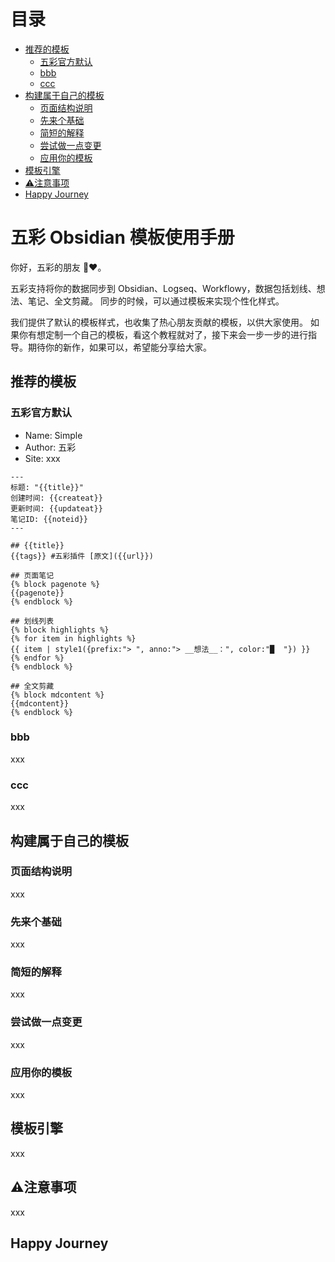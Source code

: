 # 目录
<!-- vscode-markdown-toc -->
* [推荐的模板](#)
	* [五彩官方默认](#-1)
	* [bbb](#bbb)
	* [ccc](#ccc)
* [构建属于自己的模板](#-1)
	* [页面结构说明](#-1)
	* [先来个基础](#-1)
	* [简短的解释](#-1)
	* [尝试做一点变更](#-1)
	* [应用你的模板](#-1)
* [模板引擎](#-1)
* [⚠️注意事项](#-1)
* [Happy Journey](#HappyJourney)

<!-- vscode-markdown-toc-config
	numbering=false
	autoSave=true
	/vscode-markdown-toc-config -->
<!-- /vscode-markdown-toc -->

# 五彩 Obsidian 模板使用手册
你好，五彩的朋友 🤝❤️。

五彩支持将你的数据同步到 Obsidian、Logseq、Workflowy，数据包括划线、想法、笔记、全文剪藏。
同步的时候，可以通过模板来实现个性化样式。

我们提供了默认的模板样式，也收集了热心朋友贡献的模板，以供大家使用。
如果你有想定制一个自己的模板，看这个教程就对了，接下来会一步一步的进行指导。期待你的新作，如果可以，希望能分享给大家。

## <a name=''></a>推荐的模板

### <a name='-1'></a>五彩官方默认 
- Name: Simple
- Author: 五彩
- Site: xxx

```jinja2
---
标题: "{{title}}"
创建时间: {{createat}}
更新时间: {{updateat}}
笔记ID: {{noteid}}
---

## {{title}} 
{{tags}} #五彩插件 [原文]({{url}})

## 页面笔记
{% block pagenote %}
{{pagenote}}
{% endblock %}

## 划线列表
{% block highlights %}
{% for item in highlights %}
{{ item | style1({prefix:"> ", anno:"> __想法__：", color:"█  "}) }}
{% endfor %}
{% endblock %}

## 全文剪藏
{% block mdcontent %}
{{mdcontent}}
{% endblock %}
```


### <a name='bbb'></a>bbb
xxx

### <a name='ccc'></a>ccc
xxx

## <a name='-1'></a>构建属于自己的模板

### <a name='-1'></a>页面结构说明
xxx

### <a name='-1'></a>先来个基础
xxx

### <a name='-1'></a>简短的解释
xxx

### <a name='-1'></a>尝试做一点变更
xxx

### <a name='-1'></a>应用你的模板
xxx

## <a name='-1'></a>模板引擎
xxx

## <a name='-1'></a>⚠️注意事项
xxx

## <a name='HappyJourney'></a>Happy Journey